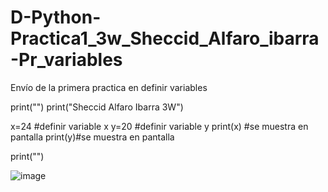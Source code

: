 # D-Python-Practica1_3w_Sheccid_Alfaro_ibarra-Pr_variables
Envío de la primera practica en definir variables

print("")
print("Sheccid Alfaro Ibarra 3W")

x=24 #definir variable x
y=20 #definir variable y
print(x) #se muestra en pantalla
print(y)#se muestra en pantalla

print("")


![image](https://github.com/user-attachments/assets/6785279e-321b-42df-96b4-022e7487ec3a)



